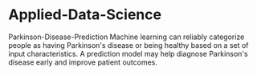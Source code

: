 # Applied-Data-Science
Parkinson-Disease-Prediction
Machine learning can reliably categorize people as having Parkinson's disease or being healthy based on a set of input characteristics. A prediction model may help diagnose Parkinson's disease early and improve patient outcomes.
